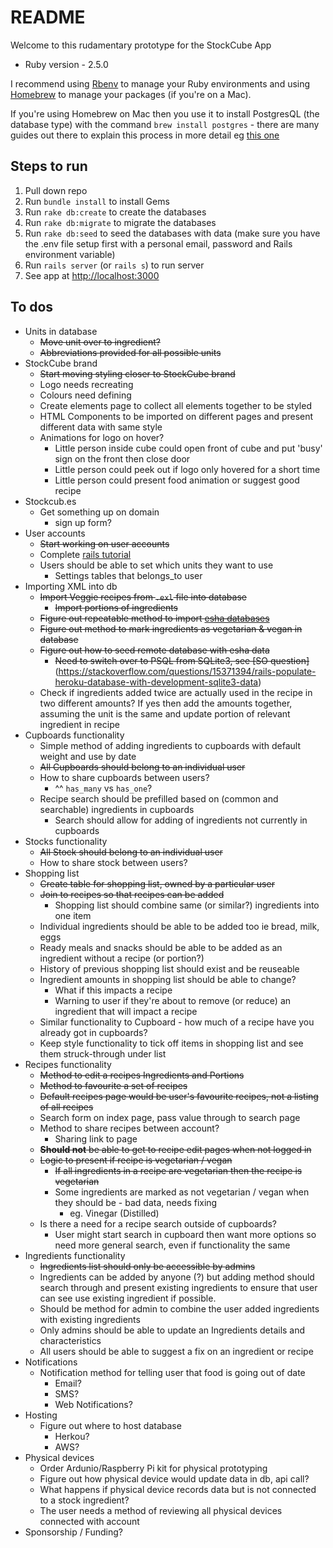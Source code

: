 # README

Welcome to this rudamentary prototype for the StockCube App

* Ruby version - 2.5.0  

I recommend using [Rbenv](https://github.com/rbenv/rbenv) to manage your Ruby environments and using [Homebrew](https://brew.sh/) to manage your packages (if you're on a Mac).  

If you're using Homebrew on Mac then you use it to install PostgresQL (the database type) with the command `brew install postgres` - there are many guides out there to explain this process in more detail eg [this one](https://gist.github.com/sgnl/609557ebacd3378f3b72)

## Steps to run
1. Pull down repo
2. Run `bundle install` to install Gems
3. Run `rake db:create` to create the databases
4. Run `rake db:migrate` to migrate the databases
5. Run `rake db:seed` to seed the databases with data (make sure you have the .env file setup first with a personal email, password and Rails environment variable)
6. Run `rails server` (or `rails s`) to run server
7. See app at [http://localhost:3000](http://localhost:3000)

## To dos
- Units in database
	- ~~Move unit over to ingredient?~~
	- ~~Abbreviations provided for all possible units~~
- StockCube brand
	- ~~Start moving styling closer to StockCube brand~~
	- Logo needs recreating
	- Colours need defining
	- Create elements page to collect all elements together to be styled
	- HTML Components to be imported on different pages and present different data with same style
	- Animations for logo on hover?
		- Little person inside cube could open front of cube and put 'busy' sign on the front then close door 
		- Little person could peek out if logo only hovered for a short time 
		- Little person could present food animation or suggest good recipe 
- Stockcub.es
	- Get something up on domain
		- sign up form?
- User accounts
	- ~~Start working on user accounts~~
	- Complete [rails tutorial](https://www.railstutorial.org/book/updating_and_deleting_users#sec-updating_what_we_learned_in_this_chapter)
	- Users should be able to set which units they want to use
		- Settings tables that belongs_to user
- Importing XML into db
	- ~~Import Veggie recipes from `.exl` file into database~~
		- ~~Import portions of ingredients~~
	- ~~Figure out repeatable method to import [esha databases](https://www.esha.com/resources/additional-databases/)~~
	- ~~Figure out method to mark ingredients as vegetarian & vegan in database~~
	- ~~Figure out how to seed remote database with esha data~~
		- ~~Need to switch over to PSQL from SQLite3, see [SO question]~~(https://stackoverflow.com/questions/15371394/rails-populate-heroku-database-with-development-sqlite3-data)
	- Check if ingredients added twice are actually used in the recipe in two different amounts? If yes then add the amounts together, assuming the unit is the same and update portion of relevant ingredient in recipe
- Cupboards functionality
	- Simple method of adding ingredients to cupboards with default weight and use by date
	- ~~All Cupboards should belong to an individual user~~
	- How to share cupboards between users?
		- ^^ `has_many` vs `has_one`?
	- Recipe search should be prefilled based on (common and searchable) ingredients in cupboards
		- Search should allow for adding of ingredients not currently in cupboards
- Stocks functionality
	- ~~All Stock should belong to an individual user~~
	- How to share stock between users?
- Shopping list
	- ~~Create table for shopping list, owned by a particular user~~
	- ~~Join to recipes so that recipes can be added~~
		- Shopping list should combine same (or similar?) ingredients into one item
	- Individual ingredients should be able to be added too ie bread, milk, eggs
	- Ready meals and snacks should be able to be added as an ingredient without a recipe (or portion?)
	- History of previous shopping list should exist and be reuseable
	- Ingredient amounts in shopping list should be able to change?
		- What if this impacts a recipe
		- Warning to user if they're about to remove (or reduce) an ingredient that will impact a recipe
	- Similar functionality to Cupboard - how much of a recipe have you already got in cupboards?
	- Keep style functionality to tick off items in shopping list and see them struck-through under list
- Recipes functionality
	- ~~Method to edit a recipes Ingredients and Portions~~
	- ~~Method to favourite a set of recipes~~
	- ~~Default recipes page would be user's favourite recipes, not a listing of all recipes~~
	- Search form on index page, pass value through to search page
	- Method to share recipes between account?
		- Sharing link to page
	- ~~**Should not** be able to get to recipe edit pages when not logged in~~
	- ~~Logic to present if recipe is vegetarian / vegan~~
		- ~~If all ingredients in a recipe are vegetarian then the recipe is vegetarian~~
		- Some ingredients are marked as not vegetarian / vegan when they should be - bad data, needs fixing
			- eg. Vinegar (Distilled)
	- Is there a need for a recipe search outside of cupboards?
		- User might start search in cupboard then want more options so need more general search, even if functionality the same
- Ingredients functionality
	- ~~Ingredients list should only be accessible by admins~~
	- Ingredients can be added by anyone (?) but adding method should search through and present existing ingredients to ensure that user can see use existing ingredient if possible.
	- Should be method for admin to combine the user added ingredients with existing ingredients 
	- Only admins should be able to update an Ingredients details and characteristics
	- All users should be able to suggest a fix on an ingredient or recipe
- Notifications
	- Notification method for telling user that food is going out of date
		- Email?
		- SMS?
		- Web Notifications?
- Hosting
	- Figure out where to host database
		- Herkou?
		- AWS?
- Physical devices
	- Order Ardunio/Raspberry Pi kit for physical prototyping
	- Figure out how physical device would update data in db, api call?
	- What happens if physical device records data but is not connected to a stock ingredient?
	- The user needs a method of reviewing all physical devices connected with account
- Sponsorship / Funding?

